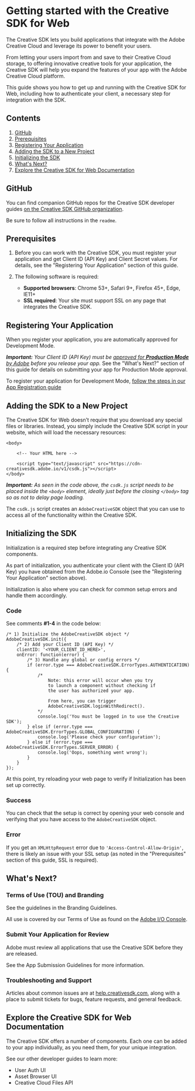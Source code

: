# Getting started with the Creative SDK for Web

The Creative SDK lets you build applications that integrate with the Adobe Creative Cloud and leverage its power to benefit your users.

From letting your users import from and save to their Creative Cloud storage, to offering innovative creative tools for your application, the Creative SDK will help you expand the features of your app with the Adobe Creative Cloud platform.

This guide shows you how to get up and running with the Creative SDK for Web, including how to authenticate your client, a necessary step for integration with the SDK.

## Contents

1. [GitHub](#github)
1. [Prerequisites](#prerequisites)
1. [Registering Your Application](#register)
1. [Adding the SDK to a New Project](#new-project)
1. [Initializing the SDK](#init)
1. [What's Next?](#whats-next)
1. [Explore the Creative SDK for Web Documentation](#explore)


<a name="github"></a>
## GitHub

You can find companion GitHub repos for the Creative SDK developer guides [on the Creative SDK GitHub organization](https://github.com/CreativeSDK/web-getting-started-samples).

Be sure to follow all instructions in the `readme`.


<a name="prerequisites"></a>
## Prerequisites

1. Before you can work with the Creative SDK, you must register your application and get Client ID (API Key) and Client Secret values. For details, see the "Registering Your Application" section of this guide.
1. The following software is required:

    - **Supported browsers**: Chrome 53+, Safari 9+, Firefox 45+, Edge, IE11+
	- **SSL required**: Your site must support SSL on any page that integrates the Creative SDK.


<a name="register"></a>
## Registering Your Application

When you register your application, you are automatically approved for Development Mode.

_**Important:** Your Client ID (API Key) must be [approved for **Production Mode** by Adobe](https://creativesdk.zendesk.com/hc/en-us/articles/204601215-How-to-complete-the-Production-Client-ID-Request) before you release your app._ See the "What's Next?" section of this guide for details on submitting your app for Production Mode approval.

To register your application for Development Mode, [follow the steps in our App Registration guide](https://creativesdk.zendesk.com/hc/en-us/articles/216369343-Why-and-how-to-register-my-app-)


<a name="new-project"></a>
## Adding the SDK to a New Project

The Creative SDK for Web doesn’t require that you download any special files or libraries. Instead, you simply include the Creative SDK script in your website, which will load the necessary resources:

```language-html
<body>

    <!-- Your HTML here -->

    <script type="text/javascript" src="https://cdn-creativesdk.adobe.io/v1/csdk.js"></script>
</body>
```

_**Important:** As seen in the code above, the `csdk.js` script needs to be placed inside the `<body>` element, ideally just before the closing `</body>` tag so as not to delay page loading._

The `csdk.js` script creates an `AdobeCreativeSDK` object that you can use to access all of the functionality within the Creative SDK.


<a name="init"></a>
## Initializing the SDK

Initialization is a required step before integrating any Creative SDK components.

As part of initialization, you authenticate your client with the Client ID (API Key) you have obtained from the Adobe.io Console (see the "Registering Your Application" section above).

Initialization is also where you can check for common setup errors and handle them accordingly.

### Code

See comments **#1-4** in the code below:

```language-javascript
/* 1) Initialize the AdobeCreativeSDK object */
AdobeCreativeSDK.init({
	/* 2) Add your Client ID (API Key) */
    clientID: '<YOUR_CLIENT_ID_HERE>',
    onError: function(error) {
        /* 3) Handle any global or config errors */
        if (error.type === AdobeCreativeSDK.ErrorTypes.AUTHENTICATION) {
            /*
            	Note: this error will occur when you try
                to launch a component without checking if
            	the user has authorized your app.

            	From here, you can trigger
                AdobeCreativeSDK.loginWithRedirect().
            */
            console.log('You must be logged in to use the Creative SDK');
        } else if (error.type === AdobeCreativeSDK.ErrorTypes.GLOBAL_CONFIGURATION) {
            console.log('Please check your configuration');
        } else if (error.type === AdobeCreativeSDK.ErrorTypes.SERVER_ERROR) {
            console.log('Oops, something went wrong');
        }
    }
});
```

At this point, try reloading your web page to verify if Initialization has been set up correctly.

### Success

You can check that the setup is correct by opening your web console and verifying that you have access to the `AdobeCreativeSDK` object.

### Error

If you get an `XMLHttpRequest` error due to `'Access-Control-Allow-Origin'`, there is likely an issue with your SSL setup (as noted in the "Prerequisites" section of this guide, SSL is required).


<a name="whats-next"></a>
## What's Next?

### Terms of Use (TOU) and Branding

See the guidelines in the Branding Guidelines.

All use is covered by our Terms of Use as found on the [Adobe I/O Console](https://console.adobe.io/).


### Submit Your Application for Review

Adobe must review all applications that use the Creative SDK before they are released.

See the App Submission Guidelines for more information.


### Troubleshooting and Support

Articles about common issues are at [help.creativesdk.com](http://help.creativesdk.com/), along with a place to submit tickets for bugs, feature requests, and general feedback.


<a name="explore"></a>
## Explore the Creative SDK for Web Documentation

The Creative SDK offers a number of components. Each one can be added to your app individually, as you need them, for your unique integration.

See our other developer guides to learn more:

- User Auth UI
- Asset Browser UI
- Creative Cloud Files API
